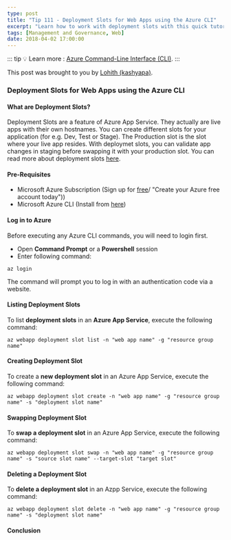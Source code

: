 ```yaml
---
type: post
title: "Tip 111 - Deployment Slots for Web Apps using the Azure CLI"
excerpt: "Learn how to work with deployment slots with this quick tutorial"
tags: [Management and Governance, Web]
date: 2018-04-02 17:00:00
---
```


::: tip
:bulb: Learn more : [Azure Command-Line Interface (CLI)](https://docs.microsoft.com/cli/azure?WT.mc_id=docs-azuredevtips-azureappsdev).
:::

This post was brought to you by [Lohith (kashyapa)](https://www.twitter.com/kashyapa?WT.mc_id=twitter-azuredevtips-azureappsdev).

### Deployment Slots for Web Apps using the Azure CLI

#### What are Deployment Slots?

Deployment Slots are a feature of Azure App Service. They actually are live apps with their own hostnames. You can create different slots for your application (for e.g. Dev, Test or Stage). The Production slot is the slot where your live app resides. With deploymet slots, you can validate app changes in staging before swapping it with your production slot. You can read more about deployment slots [here](https://docs.microsoft.com/azure/app-service/web-sites-staged-publishing "Set up staging environments in Azure App Service").

#### Pre-Requisites

* Microsoft Azure Subscription (Sign up for [free](https://azure.microsoft.com/free?WT.mc_id=azure-azuredevtips-azureappsdev)/ "Create your Azure free account today"))
* Microsoft Azure CLI (Install from [here](https://docs.microsoft.com/cli/azure/install-azure-cli?view=azure-cli-latest "Install Azure CLI 2.0"))

#### Log in to Azure

Before executing any Azure CLI commands, you will need to login first.

* Open **Command Prompt** or a **Powershell** session
* Enter following command:

`az login`

The command will prompt you to log in with an authentication code via a website.

#### Listing Deployment Slots

To list **deployment slots** in an **Azure App Service**, execute the following command:

`az webapp deployment slot list -n "web app name" -g "resource group name"`

#### Creating Deployment Slot

To create a **new deployment slot** in an Azure App Service, execute the following command:

`az webapp deployment slot create -n "web app name" -g "resource group name" -s "deployment slot name"`

#### Swapping Deployment Slot

To **swap a deployment slot** in an Azure App Service, execute the following command:

`az webapp deployment slot swap -n "web app name" -g "resource group name" -s "source slot name" --target-slot "target slot"`

#### Deleting a Deployment Slot

To **delete a deployment slot** in an Azpp Service, execute the following command:

`az webapp deployment slot delete -n "web app name" -g "resource group name" -s "deployment slot name"`

#### Conclusion
